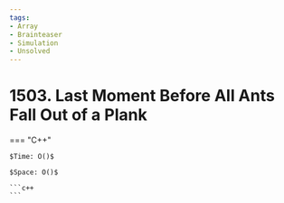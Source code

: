 ```yaml
---
tags:
- Array
- Brainteaser
- Simulation
- Unsolved
---
```



# 1503. Last Moment Before All Ants Fall Out of a Plank

=== "C++"

    $Time: O()$

    $Space: O()$

    ```c++
    ```